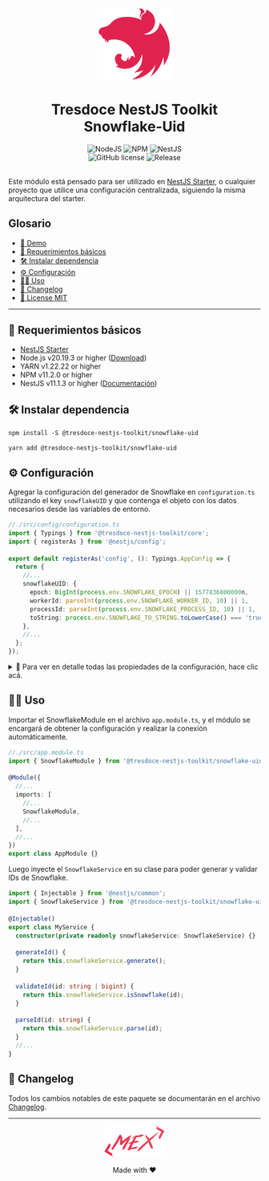<div align="center">
    <img alt="nestjs-logo" width="150" height="auto" src="https://raw.githubusercontent.com/tresdoce/tresdoce-nestjs-toolkit/master/.readme-static/iso-nestjs.svg" />
    <h1>Tresdoce NestJS Toolkit<br/>Snowflake-Uid</h1>
</div>

<div align="center">
    <img src="https://img.shields.io/static/v1.svg?style=flat&label=NodeJS&message=v20.19.3&labelColor=339933&color=757575&logoColor=FFFFFF&logo=Node.js" alt="NodeJS"/>
    <img src="https://img.shields.io/static/v1.svg?style=flat&label=NPM&message=v11.2.0&labelColor=CB3837&logoColor=FFFFFF&color=757575&logo=npm" alt="NPM"/>
    <img src="https://img.shields.io/static/v1.svg?style=flat&label=NestJS&message=v11.1.3&labelColor=E0234E&logoColor=FFFFFF&color=757575&logo=Nestjs" alt="NestJS"/><br/>
    <img src="https://img.shields.io/github/license/tresdoce/tresdoce-nestjs-toolkit?style=flat" alt="GitHub license" >
    <img alt="Release" src="https://img.shields.io/npm/v/@tresdoce-nestjs-toolkit/snowflake-uid.svg">
    <br/>
</div>
<br/>

Este módulo está pensado para ser utilizado en [NestJS Starter](https://github.com/rudemex/nestjs-starter), o cualquier
proyecto que utilice una configuración centralizada, siguiendo la misma arquitectura del starter.

## Glosario

- [🥳 Demo](https://nestjs-starter.tresdoce.com.ar/v1/docs)
- [📝 Requerimientos básicos](#basic-requirements)
- [🛠️ Instalar dependencia](#install-dependencies)
- [⚙️ Configuración](#configurations)
- [👨‍💻 Uso](#use)
- [📄 Changelog](./CHANGELOG.md)
- [📜 License MIT](./license.md)

---

<a name="basic-requirements"></a>

## 📝 Requerimientos básicos

- [NestJS Starter](https://github.com/rudemex/nestjs-starter)
- Node.js v20.19.3 or higher ([Download](https://nodejs.org/es/download/))
- YARN v1.22.22 or higher
- NPM v11.2.0 or higher
- NestJS v11.1.3 or higher ([Documentación](https://nestjs.com/))

<a name="install-dependencies"></a>

## 🛠️ Instalar dependencia

```
npm install -S @tresdoce-nestjs-toolkit/snowflake-uid
```

```
yarn add @tresdoce-nestjs-toolkit/snowflake-uid
```

<a name="configurations"></a>

## ⚙️ Configuración

Agregar la configuración del generador de Snowflake en `configuration.ts` utilizando el key `snowflakeUID` y que contenga el
objeto con los datos necesarios desde las variables de entorno.

```typescript
//./src/config/configuration.ts
import { Typings } from '@tresdoce-nestjs-toolkit/core';
import { registerAs } from '@nestjs/config';

export default registerAs('config', (): Typings.AppConfig => {
  return {
    //...
    snowflakeUID: {
      epoch: BigInt(process.env.SNOWFLAKE_EPOCH) || 1577836800000n,
      workerId: parseInt(process.env.SNOWFLAKE_WORKER_ID, 10) || 1,
      processId: parseInt(process.env.SNOWFLAKE_PROCESS_ID, 10) || 1,
      toString: process.env.SNOWFLAKE_TO_STRING.toLowerCase() === 'true',
    },
    //...
  };
});
```

<details>
<summary>💬 Para ver en detalle todas las propiedades de la configuración, hace clic acá.</summary>

`epoch`: Es el tiempo de inicio en milisegundos desde el cual se generarán los IDs.

- Type: `BigInt`
- Required: `false`

`workerId`: Es el ID del worker que generará los IDs.

- Type: `Number`
- Required: `false`
- Default: `1`

`processId`: Es el ID del proceso que generará los IDs.

- Type: `Number`
- Required: `false`
- Default: `1`

`toString`: Indica si el ID generado debe ser convertido a string.

- Type: `Boolean`
- Required: `false`
- Default: `false`

</details>

<a name="use"></a>

## 👨‍💻 Uso

Importar el SnowflakeModule en el archivo `app.module.ts`, y el módulo se encargará de obtener la configuración y realizar
la conexión automáticamente.

```typescript
//./src/app.module.ts
import { SnowflakeModule } from '@tresdoce-nestjs-toolkit/snowflake-uid';

@Module({
  //...
  imports: [
    //...
    SnowflakeModule,
    //...
  ],
  //...
})
export class AppModule {}
```

Luego inyecte el `SnowflakeService` en su clase para poder generar y validar IDs de Snowflake.

```typescript
import { Injectable } from '@nestjs/common';
import { SnowflakeService } from '@tresdoce-nestjs-toolkit/snowflake-uid';

@Injectable()
export class MyService {
  constructor(private readonly snowflakeService: SnowflakeService) {}

  generateId() {
    return this.snowflakeService.generate();
  }

  validateId(id: string | bigint) {
    return this.snowflakeService.isSnowflake(id);
  }

  parseId(id: string) {
    return this.snowflakeService.parse(id);
  }
  //...
}
```

## 📄 Changelog

Todos los cambios notables de este paquete se documentarán en el archivo [Changelog](./CHANGELOG.md).

---

<div align="center">
    <a href="mailto:mdelgado@tresdoce.com.ar" target="_blank" alt="Send an email">
        <img src="https://raw.githubusercontent.com/tresdoce/tresdoce-nestjs-toolkit/ab924d5bdd9a9b9acb3ca5721d4ce977c6b7f680/.readme-static/logo-mex-red.svg" width="120" alt="Logo - Mex" />
    </a><br/>
    <p>Made with ❤</p>
</div>
